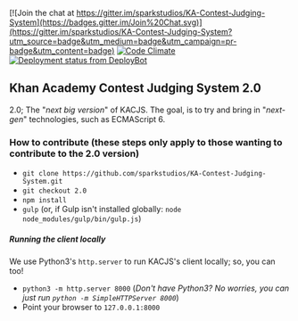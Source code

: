 [![Join the chat at https://gitter.im/sparkstudios/KA-Contest-Judging-System](https://badges.gitter.im/Join%20Chat.svg)](https://gitter.im/sparkstudios/KA-Contest-Judging-System?utm_source=badge&utm_medium=badge&utm_campaign=pr-badge&utm_content=badge) [![Code Climate](https://codeclimate.com/github/Team-Delta-KA/KA-Contest-Judging-System/badges/gpa.svg)](https://codeclimate.com/github/Team-Delta-KA/KA-Contest-Judging-System) [![Deployment status from DeployBot](https://team-delta.deploybot.com/badge/45290642014672/43809.svg)](http://deploybot.com)

## Khan Academy Contest Judging System 2.0
2.0; The "*next big version*" of KACJS. The goal, is to try and bring in "*next-gen*" technologies, such as ECMAScript 6.

### How to contribute (these steps only apply to those wanting to contribute to the 2.0 version)
 * `git clone https://github.com/sparkstudios/KA-Contest-Judging-System.git`
 * `git checkout 2.0`
 * `npm install`
 * `gulp` (or, if Gulp isn't installed globally: `node node_modules/gulp/bin/gulp.js`)

##### Running the client locally
We use Python3's `http.server` to run KACJS's client locally; so, you can too!
 * `python3 -m http.server 8000` (*Don't have Python3? No worries, you can just run `python -m SimpleHTTPServer 8000`*)
 * Point your browser to `127.0.0.1:8000`
